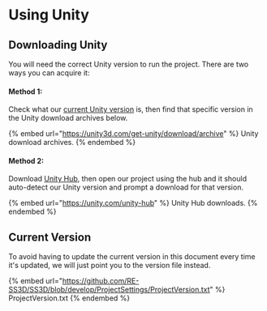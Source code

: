 # Using Unity

## Downloading Unity

You will need the correct Unity version to run the project. There are two ways you can acquire it:

#### Method 1:

Check what our [current Unity version](using-unity.md#current-version) is, then find that specific version in the Unity download archives below.

{% embed url="https://unity3d.com/get-unity/download/archive" %}
Unity download archives.
{% endembed %}

#### Method 2:

Download [Unity Hub](https://unity3d.com/get-unity/download), then open our project using the hub and it should auto-detect our Unity version and prompt a download for that version.

{% embed url="https://unity.com/unity-hub" %}
Unity Hub downloads.
{% endembed %}

## **Current Version**

To avoid having to update the current version in this document every time it's updated, we will just point you to the version file instead.

{% embed url="https://github.com/RE-SS3D/SS3D/blob/develop/ProjectSettings/ProjectVersion.txt" %}
ProjectVersion.txt
{% endembed %}
